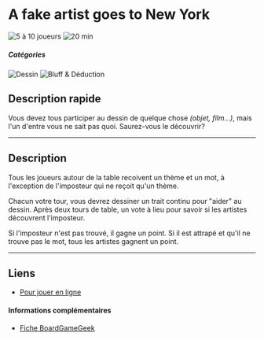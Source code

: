 # A fake artist goes to New York

![5 à 10 joueurs](https://img.shields.io/badge/-5%20à%2010%20joueurs%20-%23444444)
![20 min](https://img.shields.io/badge/-20%20min%20-%23444444)

##### Catégories
![Dessin](https://img.shields.io/badge/-Dessin-%23444444)
![Bluff & Déduction](https://img.shields.io/badge/-Bluff%20&%20Déduction-%23444444)

## Description rapide
Vous devez tous participer au dessin de quelque chose *(objet, film...)*, mais l'un d'entre vous ne sait pas quoi. Saurez-vous le découvrir?

---

## Description
Tous les joueurs autour de la table recoivent un thème et un mot, à l'exception de l'imposteur qui ne reçoit qu'un thème.

Chacun votre tour, vous devrez dessiner un trait continu pour "aider" au dessin. Après deux tours de table, un vote à lieu pour savoir si les artistes découvrent l'imposteur.

Si l'imposteur n'est pas trouvé, il gagne un point. Si il est attrapé et qu'il ne trouve pas le mot, tous les artistes gagnent un point.

---

## Liens
- [Pour jouer en ligne](https://el-artista.herokuapp.com)

#### Informations complémentaires
- [Fiche BoardGameGeek](https://boardgamegeek.com/boardgame/135779/fake-artist-goes-new-york)
